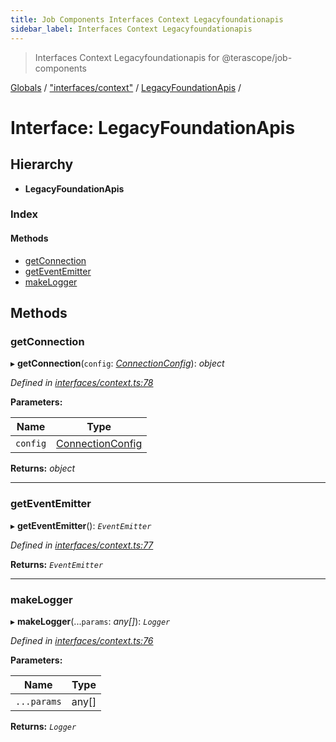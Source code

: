 ```yaml
---
title: Job Components Interfaces Context Legacyfoundationapis
sidebar_label: Interfaces Context Legacyfoundationapis
---
```


> Interfaces Context Legacyfoundationapis for @terascope/job-components

[Globals](../overview.md) / ["interfaces/context"](../modules/_interfaces_context_.md) / [LegacyFoundationApis](_interfaces_context_.legacyfoundationapis.md) /

# Interface: LegacyFoundationApis

## Hierarchy

* **LegacyFoundationApis**

### Index

#### Methods

* [getConnection](_interfaces_context_.legacyfoundationapis.md#getconnection)
* [getEventEmitter](_interfaces_context_.legacyfoundationapis.md#geteventemitter)
* [makeLogger](_interfaces_context_.legacyfoundationapis.md#makelogger)

## Methods

###  getConnection

▸ **getConnection**(`config`: *[ConnectionConfig](_interfaces_context_.connectionconfig.md)*): *object*

*Defined in [interfaces/context.ts:78](https://github.com/terascope/teraslice/tree/0c8b1cfadd6cd255811e506264906c5373f2ebea/packages/job-components/interfaces/context.ts#L78)*

**Parameters:**

Name | Type |
------ | ------ |
`config` | [ConnectionConfig](_interfaces_context_.connectionconfig.md) |

**Returns:** *object*

___

###  getEventEmitter

▸ **getEventEmitter**(): *`EventEmitter`*

*Defined in [interfaces/context.ts:77](https://github.com/terascope/teraslice/tree/0c8b1cfadd6cd255811e506264906c5373f2ebea/packages/job-components/interfaces/context.ts#L77)*

**Returns:** *`EventEmitter`*

___

###  makeLogger

▸ **makeLogger**(...`params`: *any[]*): *`Logger`*

*Defined in [interfaces/context.ts:76](https://github.com/terascope/teraslice/tree/0c8b1cfadd6cd255811e506264906c5373f2ebea/packages/job-components/interfaces/context.ts#L76)*

**Parameters:**

Name | Type |
------ | ------ |
`...params` | any[] |

**Returns:** *`Logger`*

